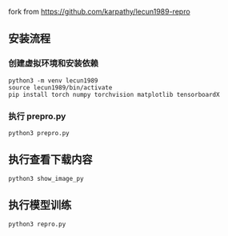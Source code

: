fork from https://github.com/karpathy/lecun1989-repro

## 安装流程

### 创建虚拟环境和安装依赖

```
python3 -m venv lecun1989
source lecun1989/bin/activate
pip install torch numpy torchvision matplotlib tensorboardX
```

### 执行 prepro.py

```
python3 prepro.py
```

## 执行查看下载内容

```
python3 show_image_py
```

## 执行模型训练

```
python3 repro.py
```
